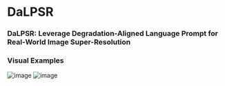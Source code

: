 # DaLPSR
### DaLPSR: Leverage Degradation-Aligned Language Prompt for Real-World Image Super-Resolution
### Visual Examples
![image](https://github.com/puppy210/DaLPSR/blob/main/figs/result_real.png)
![image](https://github.com/puppy210/DaLPSR/blob/main/figs/result_syn.png)

